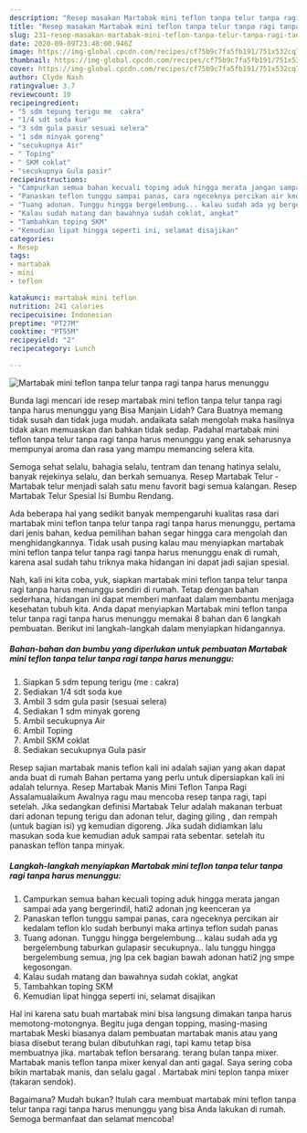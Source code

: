 ```yaml
---
description: "Resep masakan Martabak mini teflon tanpa telur tanpa ragi tanpa harus menunggu | Cara Masak Martabak mini teflon tanpa telur tanpa ragi tanpa harus menunggu Yang Sempurna"
title: "Resep masakan Martabak mini teflon tanpa telur tanpa ragi tanpa harus menunggu | Cara Masak Martabak mini teflon tanpa telur tanpa ragi tanpa harus menunggu Yang Sempurna"
slug: 231-resep-masakan-martabak-mini-teflon-tanpa-telur-tanpa-ragi-tanpa-harus-menunggu-cara-masak-martabak-mini-teflon-tanpa-telur-tanpa-ragi-tanpa-harus-menunggu-yang-sempurna
date: 2020-09-09T23:48:00.946Z
image: https://img-global.cpcdn.com/recipes/cf75b9c7fa5fb191/751x532cq70/martabak-mini-teflon-tanpa-telur-tanpa-ragi-tanpa-harus-menunggu-foto-resep-utama.jpg
thumbnail: https://img-global.cpcdn.com/recipes/cf75b9c7fa5fb191/751x532cq70/martabak-mini-teflon-tanpa-telur-tanpa-ragi-tanpa-harus-menunggu-foto-resep-utama.jpg
cover: https://img-global.cpcdn.com/recipes/cf75b9c7fa5fb191/751x532cq70/martabak-mini-teflon-tanpa-telur-tanpa-ragi-tanpa-harus-menunggu-foto-resep-utama.jpg
author: Clyde Nash
ratingvalue: 3.7
reviewcount: 10
recipeingredient:
- "5 sdm tepung terigu me  cakra"
- "1/4 sdt soda kue"
- "3 sdm gula pasir sesuai selera"
- "1 sdm minyak goreng"
- "secukupnya Air"
- " Toping"
- " SKM coklat"
- "secukupnya Gula pasir"
recipeinstructions:
- "Campurkan semua bahan kecuali toping aduk hingga merata jangan sampai ada yang bergerindil, hati2 adonan jng keenceran ya"
- "Panaskan teflon tunggu sampai panas, cara ngeceknya percikan air kedalam teflon klo sudah berbunyi maka artinya teflon sudah panas"
- "Tuang adonan. Tunggu hingga bergelembung... kalau sudah ada yg bergelembung taburkan gulapasir secukupnya.. lalu tunggu hingga bergelembung semua, jng lpa cek bagian bawah adonan hati2 jng smpe kegosongan."
- "Kalau sudah matang dan bawahnya sudah coklat, angkat"
- "Tambahkan toping SKM"
- "Kemudian lipat hingga seperti ini, selamat disajikan"
categories:
- Resep
tags:
- martabak
- mini
- teflon

katakunci: martabak mini teflon 
nutrition: 241 calories
recipecuisine: Indonesian
preptime: "PT27M"
cooktime: "PT55M"
recipeyield: "2"
recipecategory: Lunch

---
```



![Martabak mini teflon tanpa telur tanpa ragi tanpa harus menunggu](https://img-global.cpcdn.com/recipes/cf75b9c7fa5fb191/751x532cq70/martabak-mini-teflon-tanpa-telur-tanpa-ragi-tanpa-harus-menunggu-foto-resep-utama.jpg)

Bunda lagi mencari ide resep martabak mini teflon tanpa telur tanpa ragi tanpa harus menunggu yang Bisa Manjain Lidah? Cara Buatnya memang tidak susah dan tidak juga mudah. andaikata salah mengolah maka hasilnya tidak akan memuaskan dan bahkan tidak sedap. Padahal martabak mini teflon tanpa telur tanpa ragi tanpa harus menunggu yang enak seharusnya mempunyai aroma dan rasa yang mampu memancing selera kita.

Semoga sehat selalu, bahagia selalu, tentram dan tenang hatinya selalu, banyak rejekinya selalu, dan berkah semuanya. Resep Martabak Telur - Martabak telur menjadi salah satu menu favorit bagi semua kalangan. Resep Martabak Telur Spesial Isi Bumbu Rendang.

Ada beberapa hal yang sedikit banyak mempengaruhi kualitas rasa dari martabak mini teflon tanpa telur tanpa ragi tanpa harus menunggu, pertama dari jenis bahan, kedua pemilihan bahan segar hingga cara mengolah dan menghidangkannya. Tidak usah pusing kalau mau menyiapkan martabak mini teflon tanpa telur tanpa ragi tanpa harus menunggu enak di rumah, karena asal sudah tahu triknya maka hidangan ini dapat jadi sajian spesial.


Nah, kali ini kita coba, yuk, siapkan martabak mini teflon tanpa telur tanpa ragi tanpa harus menunggu sendiri di rumah. Tetap dengan bahan sederhana, hidangan ini dapat memberi manfaat dalam membantu menjaga kesehatan tubuh kita. Anda dapat menyiapkan Martabak mini teflon tanpa telur tanpa ragi tanpa harus menunggu memakai 8 bahan dan 6 langkah pembuatan. Berikut ini langkah-langkah dalam menyiapkan hidangannya.

<!--inarticleads1-->

##### Bahan-bahan dan bumbu yang diperlukan untuk pembuatan Martabak mini teflon tanpa telur tanpa ragi tanpa harus menunggu:

1. Siapkan 5 sdm tepung terigu (me : cakra)
1. Sediakan 1/4 sdt soda kue
1. Ambil 3 sdm gula pasir (sesuai selera)
1. Sediakan 1 sdm minyak goreng
1. Ambil secukupnya Air
1. Ambil  Toping
1. Ambil  SKM coklat
1. Sediakan secukupnya Gula pasir


Resep sajian martabak manis teflon kali ini adalah sajian yang akan dapat anda buat di rumah Bahan pertama yang perlu untuk dipersiapkan kali ini adalah telurnya. Resep Martabak Manis Mini Teflon Tanpa Ragi Assalamualaikum Awalnya ragu mau mencoba resep tanpa ragi, tapi setelah. Jika sedangkan definisi Martabak Telur adalah makanan terbuat dari adonan tepung terigu dan adonan telur, daging giling , dan rempah (untuk bagian isi) yg kemudian digoreng. Jika sudah didiamkan lalu masukan soda kue kemudian aduk sampai rata sebentar. setelah itu panaskan teflon tanpa minyak. 

<!--inarticleads2-->

##### Langkah-langkah menyiapkan Martabak mini teflon tanpa telur tanpa ragi tanpa harus menunggu:

1. Campurkan semua bahan kecuali toping aduk hingga merata jangan sampai ada yang bergerindil, hati2 adonan jng keenceran ya
1. Panaskan teflon tunggu sampai panas, cara ngeceknya percikan air kedalam teflon klo sudah berbunyi maka artinya teflon sudah panas
1. Tuang adonan. Tunggu hingga bergelembung... kalau sudah ada yg bergelembung taburkan gulapasir secukupnya.. lalu tunggu hingga bergelembung semua, jng lpa cek bagian bawah adonan hati2 jng smpe kegosongan.
1. Kalau sudah matang dan bawahnya sudah coklat, angkat
1. Tambahkan toping SKM
1. Kemudian lipat hingga seperti ini, selamat disajikan


Hal ini karena satu buah martabak mini bisa langsung dimakan tanpa harus memotong-motongnya. Begitu juga dengan topping, masing-masing martabak Meski biasanya dalam pembuatan martabak manis atau yang biasa disebut terang bulan dibutuhkan ragi, tapi kamu tetap bisa membuatnya jika. martabak teflon bersarang. terang bulan tanpa mixer. Martabak manis teflon tanpa mixer kenyal dan anti gagal. Saya sering coba bikin martabak manis, dan selalu gagal ‍. Martabak mini teplon tanpa mixer (takaran sendok). 

Bagaimana? Mudah bukan? Itulah cara membuat martabak mini teflon tanpa telur tanpa ragi tanpa harus menunggu yang bisa Anda lakukan di rumah. Semoga bermanfaat dan selamat mencoba!
